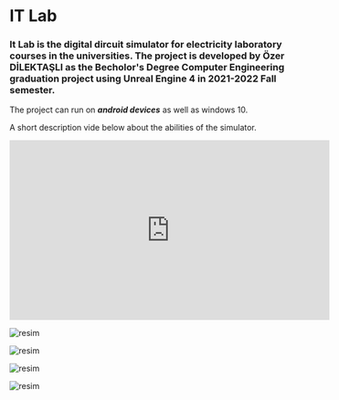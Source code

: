 # IT Lab

### It Lab is the digital dircuit simulator for electricity laboratory courses in the universities. The project is developed by Özer DİLEKTAŞLI as the Becholor's Degree Computer Engineering graduation project using Unreal Engine 4 in 2021-2022 Fall semester.

The project can run on **_android devices_** as well as windows 10.

A short description vide below about the abilities of the simulator.



<iframe width="560" height="315" src="https://www.youtube.com/watch?v=xxZhEjW10kU&t" title="YouTube video player" frameborder="0" allow="accelerometer; autoplay; clipboard-write; encrypted-media; gyroscope; picture-in-picture" allowfullscreen></iframe>

![resim](https://user-images.githubusercontent.com/61044813/157501642-6ee078bd-110c-4adb-86f8-713454611d61.png)

![resim](https://user-images.githubusercontent.com/61044813/157501695-df762bbc-5b70-4c63-b8cf-f0a1d1b63715.png)

![resim](https://user-images.githubusercontent.com/61044813/157501814-b502510f-cef9-45ff-9f5c-548fdd37f3ac.png)

![resim](https://user-images.githubusercontent.com/61044813/157501854-bfbe6876-a723-421c-b1f8-59d0efa1be16.png)
